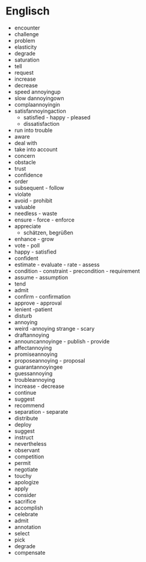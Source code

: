 # Englisch

* encounter
* challenge
* problem
* elasticity
* degrade
* saturation
* tell
* request
* increase
* decrease
* speed annoyingup
* slow dannoyingown
* complaannoyingin
* satisfannoyingaction
  * satisfied - happy - pleased
  * dissatisfaction
* run into trouble
* aware
* deal with
* take into account
* concern
* obstacle
* trust
* confidence
* order
* subsequent - follow
* violate
* avoid - prohibit
* valuable
* needless - waste
* ensure - force - enforce
* appreciate
  * schätzen, begrüßen
* enhance - grow
* vote - poll
* happy - satisfied
* confident
* estimate - evaluate - rate - assess
* condition - constraint - precondition - requirement
* assume - assumption
* tend
* admit
* confirm - confirmation
* approve - approval
* lenient -patient
* disturb
* annoying
* weird -annoying strange - scary
* draftannoying
* announcannoyinge - publish - provide
* affectannoying
* promiseannoying
* proposeannoying - proposal
* guarantannoyingee
* guessannoying
* troubleannoying
* increase - decrease
* continue
* suggest
* recommend
* separation - separate
* distribute
* deploy
* suggest
* instruct
* nevertheless
* observant
* competition
* permit
* negotiate
* touchy
* apologize
* apply
* consider
* sacrifice
* accomplish
* celebrate
* admit
* annotation
* select
* pick
* degrade
* compensate